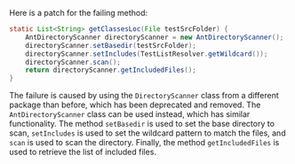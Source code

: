 Here is a patch for the failing method:
```java
static List<String> getClassesLoc(File testSrcFolder) {
    AntDirectoryScanner directoryScanner = new AntDirectoryScanner();
    directoryScanner.setBasedir(testSrcFolder);
    directoryScanner.setIncludes(TestListResolver.getWildcard());
    directoryScanner.scan();
    return directoryScanner.getIncludedFiles();
}
```
The failure is caused by using the `DirectoryScanner` class from a different package than before, which has been deprecated and removed. The `AntDirectoryScanner` class can be used instead, which has similar functionality. The method `setBasedir` is used to set the base directory to scan, `setIncludes` is used to set the wildcard pattern to match the files, and `scan` is used to scan the directory. Finally, the method `getIncludedFiles` is used to retrieve the list of included files.